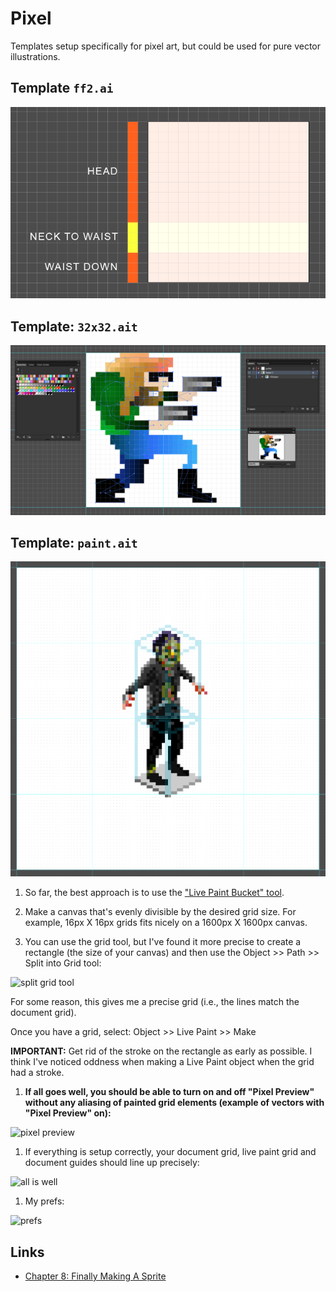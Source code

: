 # Pixel

Templates setup specifically for pixel art, but could be used for pure vector illustrations.

## Template `ff2.ai`

![ff2](ff2.png)

## Template: `32x32.ait`

![32x32](32x32.png)

## Template: `paint.ait`

![paint](paint.png)

1. So far, the best approach is to use the ["Live Paint Bucket" tool](http://www.sketchypictures.com/1511/creating-pixel-art-in-illustrator/).

1. Make a canvas that's evenly divisible by the desired grid size. For example, 16px X 16px grids fits nicely on a 1600px X 1600px canvas.

1. You can use the grid tool, but I've found it more precise to create a rectangle (the size of your canvas) and then use the Object >> Path >> Split into Grid tool:

 ![split grid tool](https://cloud.githubusercontent.com/assets/218624/3143450/feac1dae-e9fa-11e3-9467-110591200dfe.png)

 For some reason, this gives me a precise grid (i.e., the lines match the document grid).

 Once you have a grid, select: Object >> Live Paint >> Make

 **IMPORTANT:** Get rid of the stroke on the rectangle as early as possible. I think I've noticed oddness when making a Live Paint object when the grid had a stroke.

1. **If all goes well, you should be able to turn on and off "Pixel Preview" without any aliasing of painted grid elements (example of vectors with "Pixel Preview" on):**

 ![pixel preview](https://cloud.githubusercontent.com/assets/218624/3143509/b8853452-e9fd-11e3-9764-55f1cd5a4df8.png)

1. If everything is setup correctly, your document grid, live paint grid and document guides should line up precisely:

 ![all is well](https://cloud.githubusercontent.com/assets/218624/3143389/d582ea96-e9f7-11e3-9239-f5aa875bdd26.png)

1. My prefs:

![prefs](https://cloud.githubusercontent.com/assets/218624/3143409/a8034150-e9f8-11e3-82c0-ac07a16abe6e.png)

## Links

* [Chapter 8: Finally Making A Sprite](http://www.yarrninja.com/pixeltutorial/chapter8.htm)

